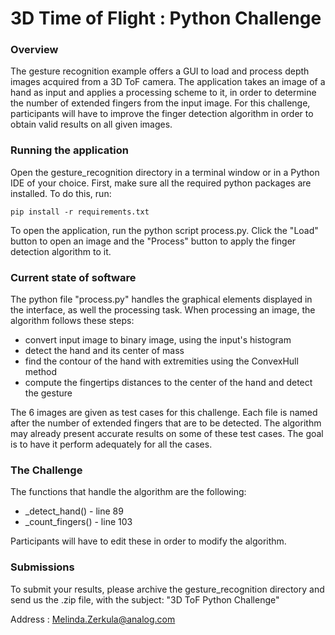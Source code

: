 # 3D Time of Flight : Python Challenge

### Overview

The gesture recognition example offers a GUI to load and process depth images
acquired from a 3D ToF camera. 
The application takes an image of a hand as input and applies a processing scheme
to it, in order to determine the number of extended fingers from the input image.
For this challenge, participants will have to improve the finger detection algorithm in 
order to obtain valid results on all given images.

### Running the application

Open the gesture_recognition directory in a terminal window or in a Python IDE of your choice.
First, make sure all the required python packages are installed. To do this, run:
```
pip install -r requirements.txt
```
To open the application, run the python script process.py.
Click the "Load" button to open an image and the "Process" button to apply the
finger detection algorithm to it. 

### Current state of software

The python file "process.py" handles the graphical elements displayed in the interface,
as well the processing task. 
When processing an image, the algorithm follows these steps:
 * convert input image to binary image, using the input's histogram
 * detect the hand and its center of mass
 * find the contour of the hand with extremities using the ConvexHull method
 * compute the fingertips distances to the center of the hand and detect the gesture

The 6 images are given as test cases for this challenge. Each file is named after the
number of extended fingers that are to be detected. The algorithm may already present accurate
results on some of these test cases. The goal is to have it perform adequately for all the cases.

### The Challenge

The functions that handle the algorithm are the following:
 * _detect_hand() - line 89
 * _count_fingers() - line 103

Participants will have to edit these in order to modify the algorithm.

### Submissions

To submit your results, please archive the gesture_recognition directory and send 
us the .zip file, with the subject: "3D ToF Python Challenge"

Address : Melinda.Zerkula@analog.com


